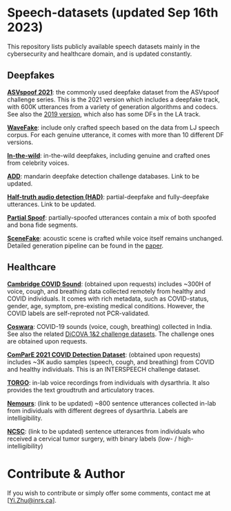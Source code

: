 # Speech-datasets (updated Sep 16th 2023)
This repository lists publicly available speech datasets mainly in the cybersecurity and healthcare domain, and is updated constantly.
## Deepfakes
[**ASVspoof 2021**](https://www.asvspoof.org/index2021.html): the commonly used deepfake dataset from the ASVspoof challenge series. This is the 2021 version which includes a deepfake track, with 600K utterances from a variety of generation algorithms and codecs. See also the [2019 version](https://datashare.ed.ac.uk/handle/10283/3336), which also has some DFs in the LA track.

[**WaveFake**](https://github.com/RUB-SysSec/WaveFake): include only crafted speech based on the data from LJ speech corpus. For each genuine utterance, it comes with more than 10 different DF versions.

[**In-the-wild**](https://deepfake-demo.aisec.fraunhofer.de/in_the_wild): in-the-wild deepfakes, including genuine and crafted ones from celebrity voices.

[**ADD**](): mandarin deepfake detection challenge databases. Link to be updated.

[**Half-truth audio detection (HAD)**](): partial-deepfake and fully-deepfake utterances. Link to be updated.

[**Partial Spoof**](https://zenodo.org/record/4817532): partially-spoofed utterances contain a mix of both spoofed and bona fide segments.

[**SceneFake**](https://zenodo.org/record/7663324): acoustic scene is crafted while voice itself remains unchanged. Detailed generation pipeline can be found in the [paper](https://arxiv.org/pdf/2211.06073.pdf).



## Healthcare
[**Cambridge COVID Sound**](https://openreview.net/pdf?id=9KArJb4r5ZQ): (obtained upon requests) includes ~300H of voice, cough, and breathing data collected remotely from healthy and COVID individuals. It comes with rich metadata, such as COVID-status, gender, age, symptom, pre-existing medical conditions. However, the COVID labels are self-reproted not PCR-validated.

[**Coswara**](https://github.com/iiscleap/Coswara-Data): COVID-19 sounds (voice, cough, breathing) collected in India. See also the related [DiCOVA 1&2 challenge datasets](https://dicova2021.github.io/). The challenge ones are obtained upon requests.

[**ComParE 2021 COVID Detection Dataset**](http://www.compare.openaudio.eu/now/): (obtained upon requests) includes ~3K audio samples (speech, cough, and breathing) from COVID and healthy individuals. This is an INTERSPEECH challenge dataset.

[**TORGO**](http://www.cs.toronto.edu/~complingweb/data/TORGO/torgo.html): in-lab voice recordings from individuals with dysarthria. It also provides the text groudtruth and articulatory traces.

[**Nemours**](): (link to be updated) ~800 sentence utterances collected in-lab from individuals with different degrees of dysarthria. Labels are intelligibility.

[**NCSC**](): (link to be updated) sentence utterances from individuals who received a cervical tumor surgery, with binary labels (low- / high-intelligibility)

# Contribute & Author
If you wish to contribute or simply offer some comments, contact me at [Yi.Zhu@inrs.ca].



